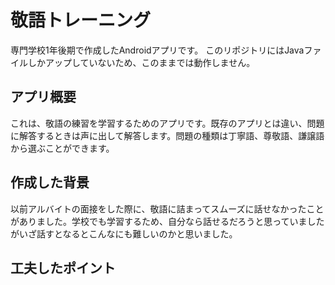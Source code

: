 # 敬語トレーニング
専門学校1年後期で作成したAndroidアプリです。
このリポジトリにはJavaファイルしかアップしていないため、このままでは動作しません。

## アプリ概要
これは、敬語の練習を学習するためのアプリです。既存のアプリとは違い、問題に解答するときは声に出して解答します。問題の種類は丁寧語、尊敬語、謙譲語から選ぶことができます。

## 作成した背景
以前アルバイトの面接をした際に、敬語に詰まってスムーズに話せなかったことがありました。学校でも学習するため、自分なら話せるだろうと思っていましたがいざ話すとなるとこんなにも難しいのかと思いました。

## 工夫したポイント
